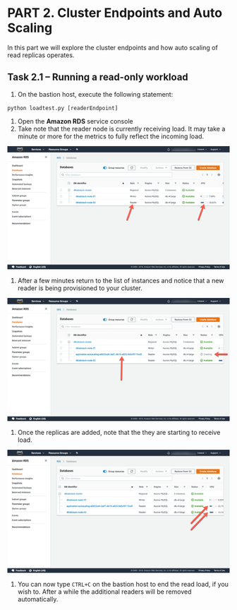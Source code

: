# PART 2. Cluster Endpoints and Auto Scaling

In this part we will explore the cluster endpoints and how auto scaling of read replicas operates.

## Task 2.1 – Running a read-only workload

1. On the bastion host, execute the following statement:

```
python loadtest.py [readerEndpoint]
```

1. Open the **Amazon RDS** service console
2. Take note that the reader node is currently receiving load. It may take a minute or more for the metrics to fully reflect the incoming load.

![image13](./img/image013.png)


1. After a few minutes return to the list of instances and notice that a new reader is being provisioned to your cluster.

![image14](./img/image014.png)

1. Once the replicas are added, note that the they are starting to receive load.

![image15](./img/image015.png)

1. You can now type `CTRL+C` on the bastion host to end the read load, if you wish to. After a while the additional readers will be removed automatically.
